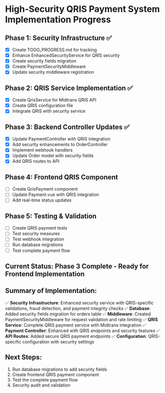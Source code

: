 # High-Security QRIS Payment System Implementation Progress

## Phase 1: Security Infrastructure ✅
- [x] Create TODO_PROGRESS.md for tracking
- [x] Enhance EnhancedSecurityService for QRIS security
- [x] Create security fields migration
- [x] Create PaymentSecurityMiddleware
- [x] Update security middleware registration

## Phase 2: QRIS Service Implementation ✅
- [x] Create QrisService for Midtrans QRIS API
- [x] Create QRIS configuration file
- [x] Integrate QRIS with security service

## Phase 3: Backend Controller Updates ✅
- [x] Update PaymentController with QRIS integration
- [x] Add security enhancements to OrderController
- [x] Implement webhook handlers
- [x] Update Order model with security fields
- [x] Add QRIS routes to API

## Phase 4: Frontend QRIS Component
- [ ] Create QrisPayment component
- [ ] Update Payment.vue with QRIS integration
- [ ] Add real-time status updates

## Phase 5: Testing & Validation
- [ ] Create QRIS payment tests
- [ ] Test security measures
- [ ] Test webhook integration
- [ ] Run database migrations
- [ ] Test complete payment flow

## Current Status: Phase 3 Complete - Ready for Frontend Implementation

## Summary of Implementation:
✅ **Security Infrastructure**: Enhanced security service with QRIS-specific validations, fraud detection, and payment integrity checks
✅ **Database**: Added security fields migration for orders table
✅ **Middleware**: Created PaymentSecurityMiddleware for request validation and rate limiting
✅ **QRIS Service**: Complete QRIS payment service with Midtrans integration
✅ **Payment Controller**: Enhanced with QRIS endpoints and security features
✅ **API Routes**: Added secure QRIS payment endpoints
✅ **Configuration**: QRIS-specific configuration with security settings

## Next Steps:
1. Run database migrations to add security fields
2. Create frontend QRIS payment component
3. Test the complete payment flow
4. Security audit and validation
